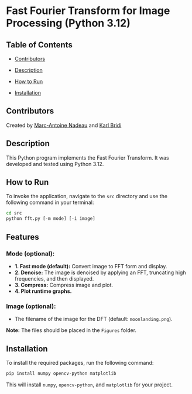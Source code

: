 # Fast Fourier Transform for Image Processing (Python 3.12)

## Table of Contents
- [Contributors](#contributors)
  
- [Description](#description)

- [How to Run](#how-to-run)

- [Installation](#installation)


## Contributors

Created by [Marc-Antoine Nadeau](https://github.com/ma-nadeau) and [Karl Bridi](https://github.com/Kalamar136)

## Description

This Python program implements the Fast Fourier Transform.
It was developed and tested using Python 3.12.
## How to Run

To invoke the application, navigate to the `src` directory and use the following command in your terminal:

```bash
cd src
python fft.py [-m mode] [-i image]
```

## Features

### Mode (optional):
- **1. Fast mode (default):** Convert image to FFT form and display.
- **2. Denoise:** The image is denoised by applying an FFT, truncating high frequencies, and then displayed.
- **3. Compress:** Compress image and plot.
- **4. Plot runtime graphs.**

### Image (optional):
- The filename of the image for the DFT (default: `moonlanding.png`).

**Note:** The files should be placed in the `Figures` folder.

## Installation

To install the required packages, run the following command:

```bash
pip install numpy opencv-python matplotlib
```
This will install `numpy`, `opencv-python`, and `matplotlib` for your project.

